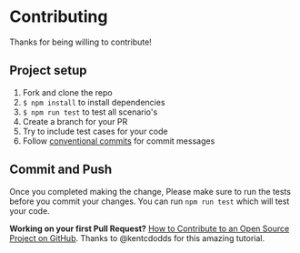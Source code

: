 # Contributing

Thanks for being willing to contribute!

## Project setup

1. Fork and clone the repo
2. `$ npm install` to install dependencies
3. `$ npm run test` to test all scenario's
4. Create a branch for your PR
5. Try to include test cases for your code
6. Follow [conventional commits](https://www.conventionalcommits.org/en/v1.0.0/#summary) for commit messages

## Commit and Push

Once you completed making the change, Please make sure to run the tests before you commit your changes. You can run
`npm run test` which will test your code.

**Working on your first Pull Request?** 
[How to Contribute to an Open Source Project on GitHub](https://egghead.io/courses/how-to-contribute-to-an-open-source-project-on-github).
Thanks to @kentcdodds for this amazing tutorial.